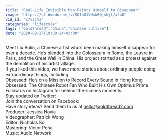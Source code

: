 ```yaml
---
title: "Real-Life Invisible Man Paints Himself to Disappear"
image: "https://s1.dmcdn.net/v/SQIhU1VHmW6OjsKjl/x240"
vid_id: "x7vscta"
categories: "lifestyle"
tags: ["Goldthread","China","Chinese culture"]
date: "2020-08-27T19:00:24+03:00"
---
```

Meet Liu Bolin, a Chinese artist who’s been making himself disappear for over a decade. He’s blended into the Colosseum in Rome, the Louvre in Paris, and the Great Wall in China. His project started as a protest against the demolition of his artist village.  <br>If you liked this video, we have more stories about ordinary people doing extraordinary things, including:  <br>Obsessed: He’s on a Mission to Record Every Sound in Hong Kong  <br>Obsessed: The Chinese Robot Fan Who Built His Own Optimus Prime  <br>Follow us on Instagram for behind-the-scenes moments:   <br>Stay updated on Twitter:   <br>Join the conversation on Facebook:   <br>Have story ideas? Send them to us at hello@goldthread2.com  <br>Producer: Jessica Novia   <br>Videographer: Patrick Wong   <br>Editor: Nicholas Ko   <br>Mastering: Victor Peña  <br>Music: Audio Network  <br>
